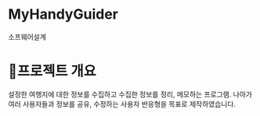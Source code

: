 # MyHandyGuider
소프웨어설계

# 📒프로젝트 개요
설정한 여행지에 대한 정보를 수집하고 수집한 정보를 정리, 메모하는 프로그램.
나아가 여러 사용자들과 정보를 공유, 수정하는 사용자 반응형을 목표로 제작하였습니다.
